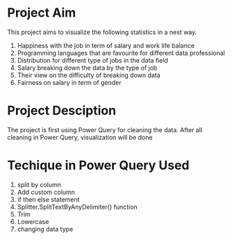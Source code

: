 # Project Aim
This project aims to visualize the following statistics in a nest way.
  1. Happiness with the job in term of salary and work life balance 
  2. Programming languages that are favourite for different data professional
  3. Distribution for different type of jobs in the data field
  4. Salary breaking down the data by the type of job
  5. Their view on the difficulty of breaking down data
  6. Fairness on salary in term of gender

# Project Desciption
The project is first using Power Query for cleaning the data. After all cleaning in Power Query, visualization will be done

# Techique in Power Query Used 
1. split by column 
2. Add custom column
3. if then else statement
4. Splitter.SplitTextByAnyDelimiter() function
5. Trim
6. Lowercase
7. changing data type
